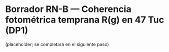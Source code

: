 # Borrador RN-B — Coherencia fotométrica temprana R(g) en 47 Tuc (DP1)
(placeholder; se completará en el siguiente paso)
